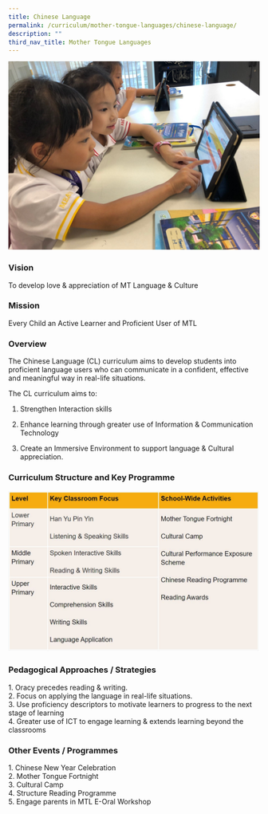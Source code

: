 ```yaml
---
title: Chinese Language
permalink: /curriculum/mother-tongue-languages/chinese-language/
description: ""
third_nav_title: Mother Tongue Languages
---
```

![](/images/CL%20Pic%201.jpeg)

### Vision

To develop love & appreciation of MT Language & Culture

### Mission

Every Child an Active Learner and Proficient User of MTL

### Overview

The Chinese Language (CL) curriculum aims to develop students into proficient language users who can communicate in a confident, effective and meaningful way in real-life situations.  
  
The CL curriculum aims to:  

1) Strengthen Interaction skills

2) Enhance learning through greater use of Information & Communication Technology 

3) Create an Immersive Environment to support language & Cultural appreciation.

### Curriculum Structure and Key Programme

![](/images/Capture1.jpg)

### Pedagogical Approaches / Strategies

1. Oracy precedes reading & writing. <br>
2\. Focus on applying the language in real-life situations. <br>
3\. Use proficiency descriptors to motivate learners to progress to the next stage of learning <br>
4\. Greater use of ICT to engage learning & extends learning beyond the classrooms


### Other Events / Programmes
 
1\. Chinese New Year Celebration <br>
2\. Mother Tongue Fortnight <br>
3\. Cultural Camp <br>
4\. Structure Reading Programme <br>
5\. Engage parents in MTL E-Oral Workshop